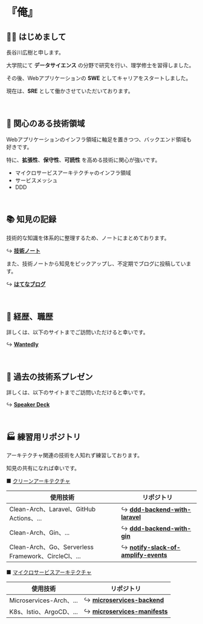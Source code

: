 # 『俺』

## 👋🏻 はじめまして

長谷川広樹と申します。<br>

大学院にて **データサイエンス** の分野で研究を行い、理学修士を習得しました。<br>

その後、Webアプリケーションの **SWE** としてキャリアをスタートしました。<br>

現在は、**SRE** として働かさせていただいております。<br>

<br>

## 🎯 関心のある技術領域

Webアプリケーションのインフラ領域に軸足を置きつつ、バックエンド領域も好きです。<br>

特に、**拡張性**、**保守性**、**可読性** を高める技術に関心が強いです。<br>

- マイクロサービスアーキテクチャのインフラ領域
- サービスメッシュ
- DDD


<br>

## 📚 知見の記録

技術的な知識を体系的に整理するため、ノートにまとめております。<br>

↪️ **[技術ノート](https://hiroki-it.github.io/tech-notebook-mkdocs/)** 

また、技術ノートから知見をピックアップし、不定期でブログに投稿しています。<br>

↪️ **[はてなブログ](https://hiroki-hasegawa.hatenablog.jp/archive)** 

<br>

## 💼 経歴、職歴

詳しくは、以下のサイトまでご訪問いただけると幸いです。<br>

↪️ **[Wantedly](https://www.wantedly.com/id/h_hasegawa)** 

<br>

## 📢 過去の技術系プレゼン

詳しくは、以下のサイトまでご訪問いただけると幸いです。<br>

↪️ **[Speaker Deck](https://speakerdeck.com/hiroki_hasegawa)** 

<br>

## 🏭 練習用リポジトリ

アーキテクチャ関連の技術を人知れず練習しております。<br>

知見の共有になれば幸いです。<br>

■ <ins>クリーンアーキテクチャ</ins>

| 使用技術                                        | リポジトリ                                                                                             |
|-------------------------------------------------|---------------------------------------------------------------------------------------------------|
| Clean-Arch、Laravel、GitHub Actions、...           | ↪️ **[ddd-backend-with-laravel](https://github.com/hiroki-it/ddd-backend-with-laravel)**             |
| Clean-Arch、Gin、...                              | ↪️ **[ddd-backend-with-gin](https://github.com/hiroki-it/ddd-backend-with-gin)**                     |
| Clean-Arch、Go、Serverless Framework、CircleCI、... | ↪️ **[notify-slack-of-amplify-events](https://github.com/hiroki-it/notify-slack-of-amplify-events)** |

■ <ins>マイクロサービスアーキテクチャ</ins>

| 使用技術               | リポジトリ                                                                               |
|------------------------|-------------------------------------------------------------------------------------|
| Microservices-Arch、... | ↪️ **[microservices-backend](https://github.com/hiroki-it/microservices-backend)**     |
| K8s、Istio、ArgoCD、...   | ↪️ **[microservices-manifests](https://github.com/hiroki-it/microservices-manifests)** |



<br>
